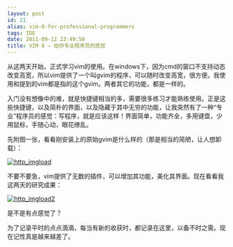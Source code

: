 ```yaml
---
layout: post
id: 21
alias: vim-0-for-professional-programmers
tags: IDE
date: 2011-09-12 23:49:58
title: VIM 0 – 给你专业程序员的感觉
---
```


从这两天开始，正式学习vim的使用。在windows下，因为cmd的窗口不支持动态改变高宽，所以vim提供了一个叫gvim的程序，可以随时改变高宽，很方便。我使用和提到的vim都是指的这个gvim。两者其它的功能，都是一样的。

入门没有想像中的难，就是快捷键相当的多，需要很多练习才能熟练使用。正是这些快捷键，以及简朴的界面，以及隐藏于其中无穷的功能，让我突然有了一种“专业”程序员的感觉：写程序，就是应该这样！界面简单，功能齐全，多用键盘，少用鼠标，手随心动，眼花缭乱。

先附图一张，看看刚安装上的原始gvim是什么样的（那是相当的简陋，让人想卸载）：

[![http_imgload](http://freewind.me/wp-content/uploads/2011/09/http_imgload_thumb.jpg "http_imgload")<span id="more-21"></span>](http://freewind.me/wp-content/uploads/2011/09/http_imgload.jpg)

不要不要急，vim提供了无数的插件，可以增加其功能，美化其界面。现在看看我这两天的研究成果：

[![http_imgload2](http://freewind.me/wp-content/uploads/2011/09/http_imgload2_thumb.jpg "http_imgload2")](http://freewind.me/wp-content/uploads/2011/09/http_imgload2.jpg)

是不是有点感觉了？

为了记录平时的点点滴滴，每当有新的收获时，都记录在这里，以备不时之需。现在记性真是越来越差了。

